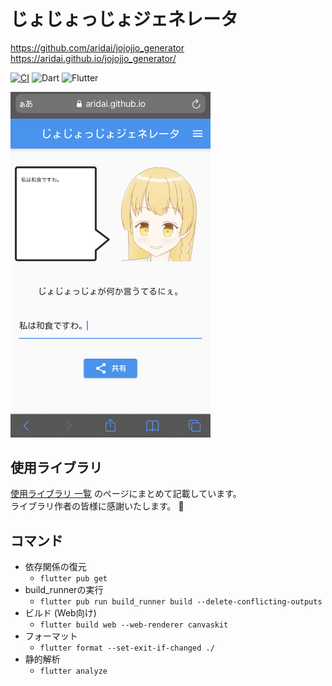 # じょじょっじょジェネレータ

https://github.com/aridai/jojojjo_generator  
https://aridai.github.io/jojojjo_generator/  

[![CI](https://github.com/aridai/jojojjo_generator/actions/workflows/CI.yml/badge.svg?branch=master)](https://github.com/aridai/jojojjo_generator/actions/workflows/CI.yml)
![Dart](https://img.shields.io/static/v1?label=language&message=Dart&color=00B4AB)
![Flutter](https://img.shields.io/static/v1?label=framework&message=Flutter&color=46CAF9)

<img src="image.jpg" width="320px">

## 使用ライブラリ

[使用ライブラリ 一覧](LIBRARIES.md) のページにまとめて記載しています。  
ライブラリ作者の皆様に感謝いたします。 🙏

## コマンド

* 依存関係の復元
  * `flutter pub get`
* build_runnerの実行
  * `flutter pub run build_runner build --delete-conflicting-outputs`
* ビルド (Web向け)
  * `flutter build web --web-renderer canvaskit`
* フォーマット
  * `flutter format --set-exit-if-changed ./`
* 静的解析
  * `flutter analyze`
